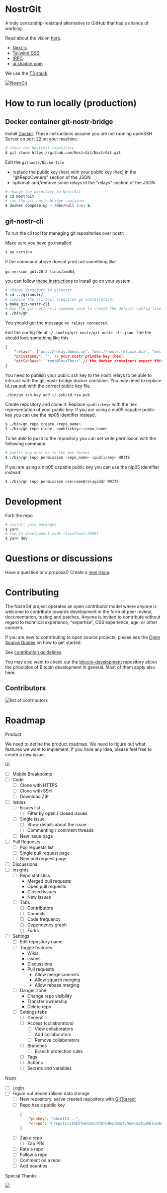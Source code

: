 # NostrGit

A truly censorship-resistant alternative to GitHub that has a chance of working.

Read about the vision [here](https://github.com/NostrGit/NostrGit/tree/main/documentation/vision.md).

- [Next.js](https://nextjs.org)
- [Tailwind CSS](https://tailwindcss.com)
- [tRPC](https://trpc.io)
- [ui.shadcn.com](https://ui.shadcn.com)

We use the [T3 stack](https://create.t3.gg/).

<a href="https://nostrgit.org"><img src="https://user-images.githubusercontent.com/8019099/223422735-795b4341-5751-49ce-bffb-800ee81788d2.jpg" alt="NostrGit"></a>

# How to run locally (production)

## Docker container git-nostr-bridge

Install [Docker](https://www.docker.com/products/docker-desktop/).
These instructions assume you are not running openSSH Server on port 22 on your machine.

```bash
# clone the NostrGit repository
$ git clone https://github.com/NostrGit/NostrGit.git
```

Edit the `gitnostr/Dockerfile`
  - replace the public key (hex) with your public key (hex) in the "gitRepoOwners" section of the JSON
  - optional: add/remove some relays in the "relays" section of the JSON

```bash
# change the directory to NostrGit
$ cd NostrGit
# run the git-nostr-bridge container
$ docker compose up > /dev/null 2>&1 &
```

## git-nostr-cli

To run the cli tool for managing git repositories over nostr:

Make sure you have go installed
```bash
$ go version
```

If the command above doesnt print out something like 

`go version go1.20.2 linux/amd64`, 

you can follow [these instructions](https://go.dev/doc/install) to install go on your system.

```bash
# change directory to gitnostr
$ cd ../gitnostr/
# compile the cli tool (requires go installation)
$ make git-nostr-cli
# Run the git-nostr-cli command once to create the default config file
$ ./bin/gn
```

You should get the message `no relays connected`.

Edit the config file at `~/.config/git-nostr/git-nostr-cli.json`. The file should look something like this

```JSON
{
    "relays": ["wss://relay.damus.io", "wss://nostr.fmt.wiz.biz", "wss://nos.lol"],
    "privateKey": "", // your nostr private key (hex)
    "gitSshBase": "root@localhost" // the docker containers expect this
}
```

You need to publish your public ssh key to the nostr relays to be able to interact with the git-nostr-bridge docker container.
You may need to replace id_rsa.pub with the correct public key file.

```bash
./bin/gn ssh-key add ~/.ssh/id_rsa.pub
```

Create repository and clone it. Replace `<publickey>` with the hex representation of your public key. If you are using a nip05 capable public key you can use the nip05 identifier instead.

```bash
$ ./bin/gn repo create <repo_name>
$ ./bin/gn repo clone  <publickey>:<repo_name>
```

To be able to push to the repository you can set write permission with the following command.

```bash
# public key must be in the hex format
$ ./bin/gn repo permission <repo_name> <publickey> WRITE
```

If you are using a nip05 capable public key you can use the nip05 identifier instead.

```bash
$ ./bin/gn repo permission username@relayaddr WRITE
```

# Development

Fork the repo

```bash
# install yarn packages
$ yarn
# run in development mode (localhost:3000)
$ yarn dev
```

# Questions or discussions

Have a question or a proposal? Create a [new issue](https://github.com/NostrGit/NostrGit/issues/new).

# Contributing

The NostrGit project operates an open contributor model where anyone is welcome to contribute towards development in the form of peer review, documentation, testing and patches. Anyone is invited to contribute without regard to technical experience, "expertise", OSS experience, age, or other concern.

If you are new to contributing to open source projects, please see the [Open Source Guides](https://opensource.guide/how-to-contribute/) on how to get started.

See [contribution guidelines](https://github.com/NostrGit/NostrGit/blob/main/documentation/development/contributing.md).

You may also want to check out the [bitcoin-development](https://github.com/jonatack/bitcoin-development/blob/master/how-to-review-bitcoin-core-prs.md) repository about the principles of Bitcoin development in general. Most of them apply also here. 

## Contributors

<img src="https://contrib.rocks/image?repo=nostrgit/nostrgit" alt="list of contributors" />

# Roadmap

Product

We need to define the product roadmap. We need to figure out what features we want to implement. If you have any idea, please feel free to create a new issue.

UI

- [ ] Mobile Breakpoints
- [ ] Code
  - [ ] Clone with HTTPS
  - [ ] Clone with SSH
  - [ ] Download ZIP
- [ ] Issues
  - [ ] Issues list
    - [ ] Filter by open / closed issues
  - [ ] Single issue
    - [ ] Show details about the issue
    - [ ] Commenting / comment threads
  - [ ] New issue page
- [ ] Pull Requests
  - [ ] Pull requests list
  - [ ] Single pull request page
  - [ ] New pull request page
- [ ] Discussions
- [ ] Insights
  - [ ] Repo statistics
    - Merged pull requests
    - Open pull requests
    - Closed issues
    - New issues
  - [ ] Tabs
    - [ ] Contributors
    - [ ] Commits
    - [ ] Code frequency
    - [ ] Dependency graph
    - [ ] Forks
- [ ] Settings
  - [ ] Edit repository name
  - [ ] Toggle features
    - Wikis
    - Issues
    - Discussions
    - Pull requests
      - Allow merge commits
      - Allow squash merging
      - Allow rebase merging
  - [ ] Danger zone
    - Change repo visibility
    - Transfer ownership
    - Delete repo
  - [ ] Settings tabs
    - [ ] General
    - [ ] Access (collaborators)
      - [ ] View collaborators
      - [ ] Add collaborators
      - [ ] Remove collaborators
    - [ ] Branches
      - [ ] Branch protection rules
    - [ ] Tags
    - [ ] Actions
    - [ ] Secrets and variables

Nostr

- [ ] Login
- [ ] Figure out decentralised data storage
  - [ ] New repository: serve created repository with [GitTorrent](https://github.com/cjb/GitTorrent)
  - [ ] Repo has a public key
    ```JSON
    {
        "pubkey": "abcd123...",
        "nrepo": "nrepo1ris1683fw6n2mvhl5h6dhqd8mqfv3wmxnz4qph83ua4dk4006ezsrt5c24"
    }
    ```
  - [ ] Zap a repo
    - [ ] Zap PRs
  - [ ] Rate a repo
  - [ ] Follow a repo
  - [ ] Comment on a repo
  - [ ] Add bounties

Special Thanks

<a href="https://vercel.com?utm_source=nostrgit&utm_campaign=oss"><img src="https://images.ctfassets.net/e5382hct74si/78Olo8EZRdUlcDUFQvnzG7/fa4cdb6dc04c40fceac194134788a0e2/1618983297-powered-by-vercel.svg" />
